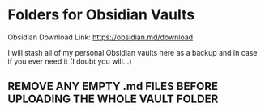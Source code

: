 # Folders for Obsidian Vaults

Obsidian Download Link: https://obsidian.md/download

I will stash all of my personal Obsidian vaults here as a backup and in case if you ever need it (I doubt you will...)

## REMOVE ANY EMPTY .md FILES BEFORE UPLOADING THE WHOLE VAULT FOLDER
